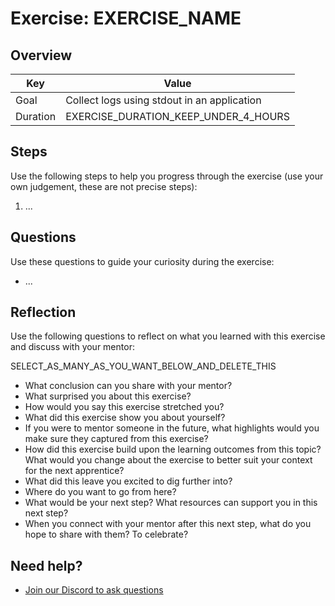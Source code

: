 # Exercise: EXERCISE_NAME

## Overview

| Key | Value |
| --- | --- |
| Goal | Collect logs using stdout in an application |
| Duration | EXERCISE_DURATION_KEEP_UNDER_4_HOURS |


## Steps

Use the following steps to help you progress through the exercise (use your own judgement, these are not precise steps):

1. ...

## Questions

Use these questions to guide your curiosity during the exercise:

- ...

## Reflection

Use the following questions to reflect on what you learned with this exercise and discuss with your mentor:

SELECT_AS_MANY_AS_YOU_WANT_BELOW_AND_DELETE_THIS

- What conclusion can you share with your mentor?
- What surprised you about this exercise?
- How would you say this exercise stretched you? 
- What did this exercise show you about yourself?
- If you were to mentor someone in the future, what highlights would you make sure they captured from this exercise? 
- How did this exercise build upon the learning outcomes from this topic? What would you change about the exercise to better suit your context for the next apprentice?
- What did this leave you excited to dig further into? 
- Where do you want to go from here?
- What would be your next step? What resources can support you in this next step?
- When you connect with your mentor after this next step, what do you hope to share with them? To celebrate? 

## Need help?

- [Join our Discord to ask questions](https://discord.gg/bDVYvG3Czd)
